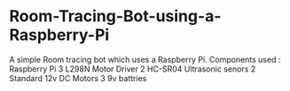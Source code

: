 # Room-Tracing-Bot-using-a-Raspberry-Pi
A simple Room tracing bot which uses a Raspberry Pi. 
Components used : Raspberry Pi 3
                  L298N Motor Driver
                  2 HC-SR04 Ultrasonic senors
                  2 Standard 12v DC Motors
                  3 9v battries
